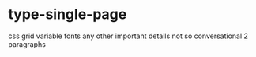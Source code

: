 # type-single-page
 css grid
 variable fonts
 any other important details
 not so conversational
 2 paragraphs
